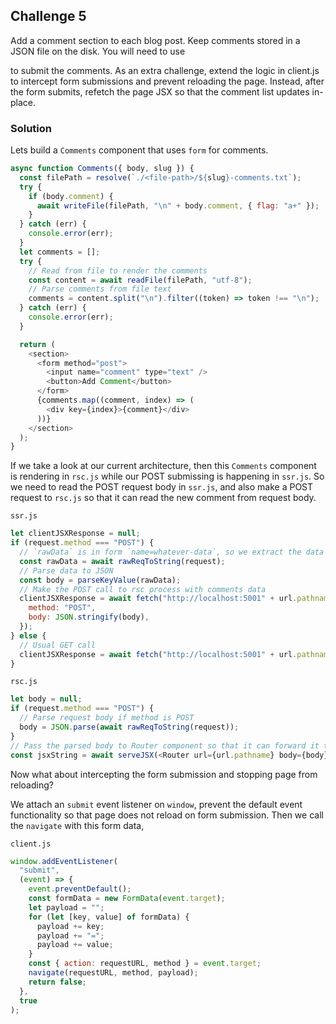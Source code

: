 ## Challenge 5

Add a comment section to each blog post. Keep comments stored in a JSON file on the disk. You will need to use <form> to submit the comments. As an extra challenge, extend the logic in client.js to intercept form submissions and prevent reloading the page. Instead, after the form submits, refetch the page JSX so that the comment list updates in-place.

### Solution

Lets build a `Comments` component that uses `form` for comments.

```js
async function Comments({ body, slug }) {
  const filePath = resolve(`./<file-path>/${slug}-comments.txt`);
  try {
    if (body.comment) {
      await writeFile(filePath, "\n" + body.comment, { flag: "a+" });
    }
  } catch (err) {
    console.error(err);
  }
  let comments = [];
  try {
    // Read from file to render the comments
    const content = await readFile(filePath, "utf-8");
    // Parse comments from file text
    comments = content.split("\n").filter((token) => token !== "\n");
  } catch (err) {
    console.error(err);
  }

  return (
    <section>
      <form method="post">
        <input name="comment" type="text" />
        <button>Add Comment</button>
      </form>
      {comments.map((comment, index) => (
        <div key={index}>{comment}</div>
      ))}
    </section>
  );
}
```

If we take a look at our current architecture, then this `Comments` component is rendering in `rsc.js` while our POST submissing is happening in `ssr.js`. So we need to read the POST request body in `ssr.js`, and also make a POST request to `rsc.js` so that it can read the new comment from request body.

`ssr.js`

```js
let clientJSXResponse = null;
if (request.method === "POST") {
  // `rawData` is in form `name=whatever-data`, so we extract the data and save it in a file
  const rawData = await rawReqToString(request);
  // Parse data to JSON
  const body = parseKeyValue(rawData);
  // Make the POST call to rsc process with comments data
  clientJSXResponse = await fetch("http://localhost:5001" + url.pathname, {
    method: "POST",
    body: JSON.stringify(body),
  });
} else {
  // Usual GET call
  clientJSXResponse = await fetch("http://localhost:5001" + url.pathname);
}
```

`rsc.js`

```js
let body = null;
if (request.method === "POST") {
  // Parse request body if method is POST
  body = JSON.parse(await rawReqToString(request));
}
// Pass the parsed body to Router component so that it can forward it to Comments component as props
const jsxString = await serveJSX(<Router url={url.pathname} body={body} />);
```

Now what about intercepting the form submission and stopping page from reloading?

We attach an `submit` event listener on `window`, prevent the default event functionality so that page does not reload on form submission. Then we call the `navigate` with this form data,

`client.js`

```js
window.addEventListener(
  "submit",
  (event) => {
    event.preventDefault();
    const formData = new FormData(event.target);
    let payload = "";
    for (let [key, value] of formData) {
      payload += key;
      payload += "=";
      payload += value;
    }
    const { action: requestURL, method } = event.target;
    navigate(requestURL, method, payload);
    return false;
  },
  true
);
```
